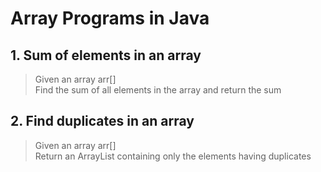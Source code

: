 # Array Programs in Java

## 1. Sum of elements in an array
> Given an array arr[] <br>
> Find the sum of all elements in the array and return the sum

## 2. Find duplicates in an array
> Given an array arr[] <br>
> Return an ArrayList containing only the elements having duplicates
